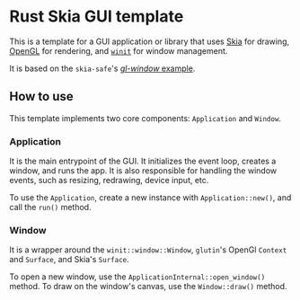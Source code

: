 # Rust Skia GUI template

This is a template for a GUI application or library that uses [Skia](https://github.com/rust-skia/rust-skia) 
for drawing, [OpenGL](https://github.com/rust-windowing/glutin) for rendering, 
and [`winit`](https://github.com/rust-windowing/winit) for window management.

It is based on the `skia-safe`'s [_gl-window_ example](https://github.com/rust-skia/rust-skia/tree/master/skia-safe/examples/gl-window).

## How to use

This template implements two core components: `Application` and `Window`.

### Application

It is the main entrypoint of the GUI. It initializes the event loop, creates a window, and runs the app.
It is also responsible for handling the window events, such as resizing, redrawing, device input, etc.

To use the `Application`, create a new instance with `Application::new()`, and call the `run()` method.

### Window

It is a wrapper around the `winit::window::Window`, `glutin`'s OpenGl `Context` and `Surface`, and Skia's `Surface`.

To open a new window, use the `ApplicationInternal::open_window()` method.
To draw on the window's canvas, use the `Window::draw()` method.
